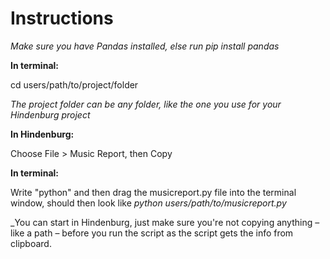 # Instructions

_Make sure you have Pandas installed, else run pip install pandas_


**In terminal:**

cd users/path/to/project/folder

_The project folder can be any folder, like the one you use for your Hindenburg project_
  
  
**In Hindenburg:**

Choose File > Music Report, then Copy


**In terminal:**

Write "python" and then drag the musicreport.py file into the terminal window, should then look like _python users/path/to/musicreport.py_

_You can start in Hindenburg, just make sure you're not copying anything – like a path – before you run the script as the script gets the info from clipboard.
